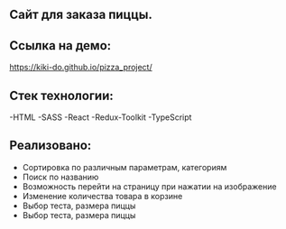 ## Сайт для заказа пиццы. 


 ## Ссылка на демо: 
 https://kiki-do.github.io/pizza_project/

 ## Стек технологии: 
 -HTML 
 -SASS 
 -React 
 -Redux-Toolkit
 -TypeScript

  
 
  

 ## Реализовано:
- Сортировка по различным параметрам, категориям 
- Поиск по названию 
- Возможность перейти на страницу при нажатии на изображение    
- Изменение количества товара в корзине
- Выбор теста, размера пиццы
- Выбор теста, размера пиццы


 

 

